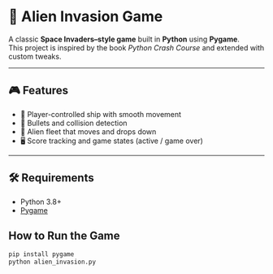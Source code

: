 # 👾 Alien Invasion Game

A classic **Space Invaders–style game** built in **Python** using **Pygame**.  
This project is inspired by the book *Python Crash Course* and extended with custom tweaks.

---

## 🎮 Features
- 🚀 Player-controlled ship with smooth movement  
- 🔫 Bullets and collision detection  
- 👾 Alien fleet that moves and drops down  
- 🖥️ Score tracking and game states (active / game over)  

---

## 🛠️ Requirements
- Python 3.8+  
- [Pygame](https://www.pygame.org/)  

## How to Run the Game
```bash
pip install pygame
python alien_invasion.py
